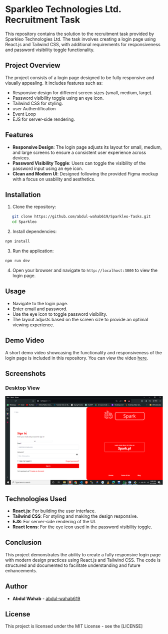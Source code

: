 # Sparkleo Technologies Ltd. Recruitment Task

This repository contains the solution to the recruitment task provided by Sparkleo Technologies Ltd. The task involves creating a login page using React.js and Tailwind CSS, with additional requirements for responsiveness and password visibility toggle functionality.

## Project Overview

The project consists of a login page designed to be fully responsive and visually appealing. It includes features such as:

- Responsive design for different screen sizes (small, medium, large).
- Password visibility toggle using an eye icon.
- Tailwind CSS for styling.
- user Authentification
- Event Loop
- EJS for server-side rendering.

## Features

- **Responsive Design**: The login page adjusts its layout for small, medium, and large screens to ensure a consistent user experience across devices.
- **Password Visibility Toggle**: Users can toggle the visibility of the password input using an eye icon.
- **Clean and Modern UI**: Designed following the provided Figma mockup with a focus on usability and aesthetics.

## Installation

1. Clone the repository:

```bash
   git clone https://github.com/abdul-wahab619/Sparkleo-Tasks.git
   cd Sparkleo
```

2. Install dependencies:

```bash
npm install
```

3. Run the application:

```bash
npm run dev
```

4. Open your browser and navigate to `http://localhost:3000` to view the login page.

## Usage

- Navigate to the login page.
- Enter email and password.
- Use the eye icon to toggle password visibility.
- The layout adjusts based on the screen size to provide an optimal viewing experience.

## Demo Video

A short demo video showcasing the functionality and responsiveness of the login page is included in this repository. You can view the video [here](/sources/task%20overview.webm).

## Screenshots

### Desktop View

![Desktop View](</sources/Screenshot%20(982).png>)

## Technologies Used

- **React.js**: For building the user interface.
- **Tailwind CSS**: For styling and making the design responsive.
- **EJS**: For server-side rendering of the UI.
- **React Icons**: For the eye icon used in the password visibility toggle.

## Conclusion

This project demonstrates the ability to create a fully responsive login page with modern design practices using React.js and Tailwind CSS. The code is structured and documented to facilitate understanding and future enhancements.

## Author

- **Abdul Wahab** - [abdul-wahab619](https://github.com/abdul-wahab619)

## License

This project is licensed under the MIT License - see the [LICENSE]
